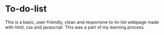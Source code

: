 # To-do-list
This is a basic, user-friendly, clean and responsive to-to-list webpage made with html, css and javascript. This was a part of my learning process.
